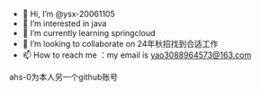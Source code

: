 - 👋 Hi, I’m @ysx-20061105
- 👀 I’m interested in java
- 🌱 I’m currently learning springcloud
- 💞️ I’m looking to collaborate on 24年秋招找到合适工作
- 📫 How to reach me ：my email is yao3088964573@163.com

<!---
ysx-20061105/ysx-20061105 is a ✨ special ✨ repository because its `README.md` (this file) appears on your GitHub profile.
You can click the Preview link to take a look at your changes.
--->

ahs-0为本人另一个github账号
